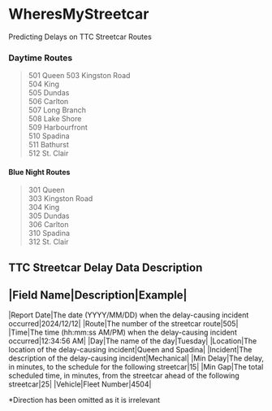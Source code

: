 # WheresMyStreetcar
Predicting Delays on TTC Streetcar Routes

### Daytime Routes
> 501 Queen 
> 503 Kingston Road  
> 504 King  
> 505 Dundas  
> 506 Carlton  
> 507 Long Branch  
> 508 Lake Shore  
> 509 Harbourfront  
> 510 Spadina  
> 511 Bathurst  
> 512 St. Clair  

#### Blue Night Routes
> 301 Queen  
> 303 Kingston Road  
> 304 King  
> 305 Dundas  
> 306 Carlton  
> 310 Spadina  
> 312 St. Clair  


## TTC Streetcar Delay Data Description

|Field Name|Description|Example|
--------------------------------
|Report Date|The date (YYYY/MM/DD) when the delay-causing incident occurred|2024/12/12|
|Route|The number of the streetcar route|505|
|Time|The time (hh\:mm\:ss AM/PM) when the delay-causing incident occurred|12\:34\:56 AM|
|Day|The name of the day|Tuesday|
|Location|The location of the delay-causing incident|Queen and Spadina|
|Incident|The description of the delay-causing incident|Mechanical|
|Min Delay|The delay, in minutes, to the schedule for the following streetcar|15|
|Min Gap|The total scheduled time, in minutes, from the streetcar ahead of the following streetcar|25|
|Vehicle|Fleet Number|4504|

*Direction has been omitted as it is irrelevant

